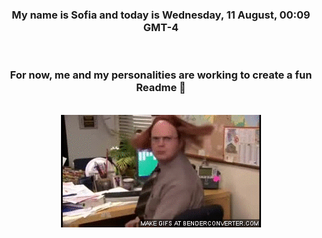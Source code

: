 


<div align="center">
<h3 >My name is Sofia and today is Wednesday, 11 August, 00:09 GMT-4</h3><br>
<h3 >For now, me and my personalities are working to create a fun Readme 👋
</h3><br>
<img src='img/dwight.gif' alt='working...'/>
</div>
